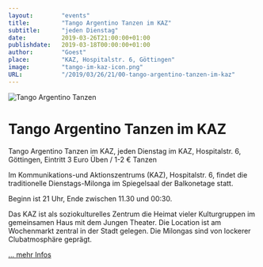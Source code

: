```yaml
---
layout:        "events"
title:         "Tango Argentino Tanzen im KAZ"
subtitle:      "jeden Dienstag"
date:          2019-03-26T21:00:00+01:00
publishdate:   2019-03-18T00:00:00+01:00
author:        "Goest"
place:         "KAZ, Hospitalstr. 6, Göttingen"
image:         "tango-im-kaz-icon.png"
URL:           "/2019/03/26/21/00-tango-argentino-tanzen-im-kaz"
---
```




![Tango Argentino Tanzen](https://goest.de/bilder07/musa07.jpg)

Tango Argentino Tanzen im KAZ
============

Tango Argentino Tanzen im KAZ, jeden Dienstag im KAZ, Hospitalstr. 6, Göttingen, Eintritt 3 Euro Üben / 1-2 € Tanzen 

Im Kommunikations-und Aktionszentrums (KAZ), Hospitalstr. 6, findet die traditionelle Dienstags-Milonga im Spiegelsaal der Balkonetage statt. 

Beginn ist 21 Uhr, Ende zwischen 11.30 und 00:30.

Das KAZ ist als soziokulturelles Zentrum die Heimat vieler Kulturgruppen im gemeinsamen Haus mit dem Jungen Theater. 
Die Location ist am Wochenmarkt zentral in der Stadt gelegen. Die Milongas sind von lockerer Clubatmosphäre geprägt. 

[... mehr Infos](https://goest.de/tango.htm#kaz)
